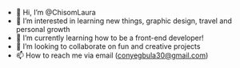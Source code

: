 - 👋 Hi, I’m @ChisomLaura
- 👀 I’m interested in learning new things, graphic design, travel and personal growth
- 🌱 I’m currently learning how to be a front-end developer!
- 💞️ I’m looking to collaborate on fun and creative projects
- 📫 How to reach me via email (conyegbula30@gmail.com)

<!---
ChisomLaura/ChisomLaura is a ✨ special ✨ repository because its `README.md` (this file) appears on your GitHub profile.
You can click the Preview link to take a look at your changes.
--->
